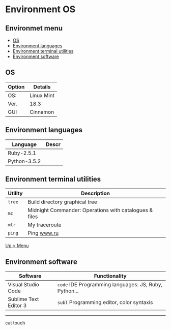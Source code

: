 # Environment OS

## Environmet menu
  - [OS](#os)
  - [Environment languages](#environment-languages)
  - [Environment terminal utilities](#environment-terminal-utilities)
  - [Environment software](#environment-software)


## OS
|Option | Details
|--|--
| OS:| Linux Mint
|Ver.| 18.3
|GUI| Cinnamon

## Environment languages

|Language | Descr |
|--|--
| Ruby-2.5.1 |
| Python-3.5.2|

## Environment terminal utilities

|Utility| Description
|--|--
| `tree` | Build directory graphical tree
| `mc` | Midnight Commander: Operations with catalogues & files
| `mtr`| My traceroute
| `ping`| Ping www.ru

[Up > Menu](#Environmet-menu)

## Environment software

|Software|Functionality|
|--|--
| Visual Studio Code| `code` IDE Programming languages: JS, Ruby, Python...
| Sublime Text Editor 3| `subl` Programming editor, color syntaxis


-----
cat
touch
